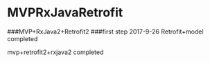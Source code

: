# MVPRxJavaRetrofit
###MVP+RxJava2+Retrofit2
###first step 2017-9-26  Retrofit+model completed



mvp+retrofit2+rxjava2  completed



